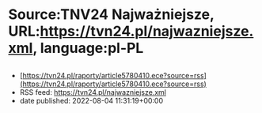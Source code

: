 # Source:TNV24 Najważniejsze, URL:https://tvn24.pl/najwazniejsze.xml, language:pl-PL

## 
 - [https://tvn24.pl/raporty/article5780410.ece?source=rss](https://tvn24.pl/raporty/article5780410.ece?source=rss)
 - RSS feed: https://tvn24.pl/najwazniejsze.xml
 - date published: 2022-08-04 11:31:19+00:00

<img alt="" src="https://tvn24.pl/najnowsze/article6057119.ece/alternates/LANDSCAPE_1280" />


